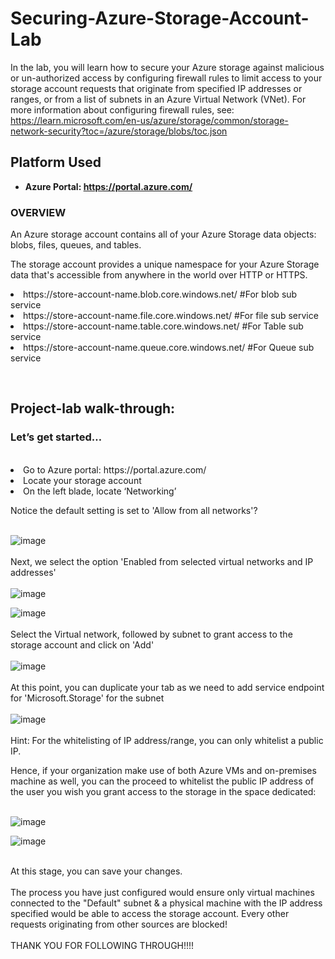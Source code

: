 # Securing-Azure-Storage-Account-Lab
In the lab, you will learn how to secure your Azure storage against malicious or un-authorized access by configuring firewall rules to limit access to your storage account requests that originate from specified IP addresses or ranges, or from a list of subnets in an Azure Virtual Network (VNet). For more information about configuring firewall rules, see: https://learn.microsoft.com/en-us/azure/storage/common/storage-network-security?toc=/azure/storage/blobs/toc.json

<h2>Platform Used</h2>

- <b>Azure Portal: https://portal.azure.com/</b> 

<h3>OVERVIEW</h3>
<p>An Azure storage account contains all of your Azure Storage data objects: blobs, files, queues, and tables. </p>
<p>The storage account provides a unique namespace for your Azure Storage data that's accessible from anywhere in the world over HTTP or HTTPS. 
<li>https://store-account-name.blob.core.windows.net/ #For blob sub service
<li>https://store-account-name.file.core.windows.net/ #For file sub service
<li>https://store-account-name.table.core.windows.net/ #For Table sub service
<li>https://store-account-name.queue.core.windows.net/ #For Queue sub service
</p>
<p align="center">
<br />
<h2>Project-lab walk-through:</h2>
<h3>Let’s get started…</h3>
  <br>
<li>Go to Azure portal: https://portal.azure.com/
<li>Locate your storage account
<li>On the left blade, locate ‘Networking’
<p>Notice the default setting is set to 'Allow from all networks'?
 <br>
 <br>
  
![image](https://github.com/user-attachments/assets/c3b3059b-6aef-4553-83ed-a874c266510f)
<br />
<br />
Next, we select the option 'Enabled from selected virtual networks and IP addresses'
<br />
<br />
![image](https://github.com/user-attachments/assets/faa0afbb-7bdc-4cfd-9021-332ed72bfc97)

![image](https://github.com/user-attachments/assets/032126ff-c11d-47b6-8f98-82686dd340d2)
<br />
<br />
Select the Virtual network, followed by subnet to grant access to the storage account and click on 'Add'
<br />
<br />
![image](https://github.com/user-attachments/assets/1f542372-48a8-4ccc-a3d0-7ca787741ba8)
<br />
<br />
At this point, you can duplicate your tab as we need to add service endpoint for 'Microsoft.Storage' for the subnet
<br />
<br />
![image](https://github.com/user-attachments/assets/1387570a-15a6-462c-bb40-9a0773ab1722)
<br />
<br />
Hint: For the whitelisting of IP address/range, you can only whitelist a public IP. 
<p>Hence, if your organization make use of  both Azure VMs and on-premises machine as well, you can the proceed to whitelist the public IP address of the user you wish you grant access to the storage in the space dedicated:
<br />
<br />
  
 ![image](https://github.com/user-attachments/assets/150001ff-8ea3-44a5-a1f8-7301ad6fe628) 

![image](https://github.com/user-attachments/assets/344e8a9d-720e-4d81-aeed-76102908f84f)

<br />
At this stage, you can save your changes.
<br />
<br />
The process you have just configured would ensure only virtual machines connected to the "Default" subnet & a physical machine with the IP address specified would be able to access the storage account. Every other requests originating from other sources are blocked!
<br />
<br />
THANK YOU FOR FOLLOWING THROUGH!!!!
